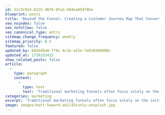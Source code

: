 ```yaml
---
id: 12c9c024-8225-46f9-8fa3-894ea054f8be
blueprint: posts
title: 'Beyond the Funnel: Creating a Customer Journey Map That Converts'
seo_noindex: false
seo_nofollow: false
seo_canonical_type: entry
sitemap_change_frequency: weekly
sitemap_priority: 0.5
featured: false
updated_by: 6d26d0a8-ff9c-4c3e-a25e-7e036508908c
updated_at: 1736333415
show_related_posts: false
article:
  -
    type: paragraph
    content:
      -
        type: text
        text: 'Traditional marketing funnels often focus solely on the initial sale, but true success comes from understanding the entire customer journey. By mapping every stage of interaction—from the first brand introduction to repeat purchases—marketers can identify what inspires, frustrates, and influences customers. Start by analyzing data, conducting interviews, and observing user behavior. Then, transform these insights into a visual roadmap that highlights touchpoints, motivations, and pain points. The result is a blueprint for more personalized messaging, improved customer experiences, and higher long-term retention.'
categories: marketing
excerpt: 'Traditional marketing funnels often focus solely on the initial sale, but true success comes from understanding the entire customer journey.'
image: images/matt-howard-a4il43vunly-unsplash.jpg
---
```

